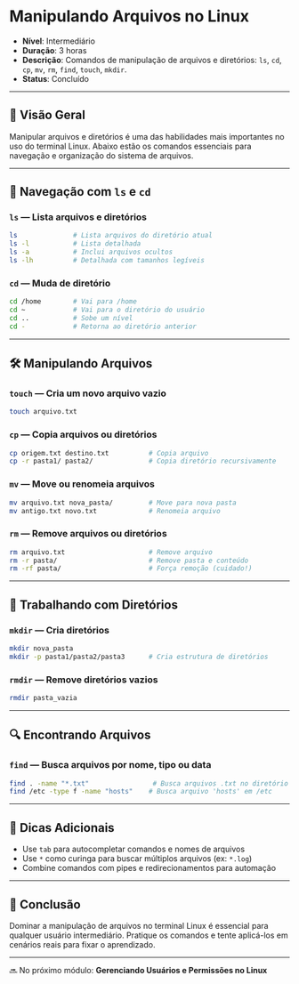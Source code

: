 # Manipulando Arquivos no Linux

* **Nível**: Intermediário
* **Duração**: 3 horas
* **Descrição**: Comandos de manipulação de arquivos e diretórios: `ls`, `cd`, `cp`, `mv`, `rm`, `find`, `touch`, `mkdir`.
* **Status**: Concluído

---

## 📁 Visão Geral

Manipular arquivos e diretórios é uma das habilidades mais importantes no uso do terminal Linux. Abaixo estão os comandos essenciais para navegação e organização do sistema de arquivos.

---

## 🔎 Navegação com `ls` e `cd`

### `ls` — Lista arquivos e diretórios

```bash
ls              # Lista arquivos do diretório atual
ls -l           # Lista detalhada
ls -a           # Inclui arquivos ocultos
ls -lh          # Detalhada com tamanhos legíveis
```

### `cd` — Muda de diretório

```bash
cd /home        # Vai para /home
cd ~            # Vai para o diretório do usuário
cd ..           # Sobe um nível
cd -            # Retorna ao diretório anterior
```

---

## 🛠️ Manipulando Arquivos

### `touch` — Cria um novo arquivo vazio

```bash
touch arquivo.txt
```

### `cp` — Copia arquivos ou diretórios

```bash
cp origem.txt destino.txt          # Copia arquivo
cp -r pasta1/ pasta2/              # Copia diretório recursivamente
```

### `mv` — Move ou renomeia arquivos

```bash
mv arquivo.txt nova_pasta/         # Move para nova pasta
mv antigo.txt novo.txt             # Renomeia arquivo
```

### `rm` — Remove arquivos ou diretórios

```bash
rm arquivo.txt                     # Remove arquivo
rm -r pasta/                       # Remove pasta e conteúdo
rm -rf pasta/                      # Força remoção (cuidado!)
```

---

## 📂 Trabalhando com Diretórios

### `mkdir` — Cria diretórios

```bash
mkdir nova_pasta
mkdir -p pasta1/pasta2/pasta3      # Cria estrutura de diretórios
```

### `rmdir` — Remove diretórios vazios

```bash
rmdir pasta_vazia
```

---

## 🔍 Encontrando Arquivos

### `find` — Busca arquivos por nome, tipo ou data

```bash
find . -name "*.txt"                # Busca arquivos .txt no diretório atual
find /etc -type f -name "hosts"    # Busca arquivo 'hosts' em /etc
```

---

## 📌 Dicas Adicionais

* Use `tab` para autocompletar comandos e nomes de arquivos
* Use `*` como curinga para buscar múltiplos arquivos (ex: `*.log`)
* Combine comandos com pipes e redirecionamentos para automação

---

## 🚀 Conclusão

Dominar a manipulação de arquivos no terminal Linux é essencial para qualquer usuário intermediário. Pratique os comandos e tente aplicá-los em cenários reais para fixar o aprendizado.

---

🔜 No próximo módulo: **Gerenciando Usuários e Permissões no Linux**
